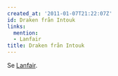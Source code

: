 ```yaml
---
created_at: '2011-01-07T21:22:07Z'
id: Draken från Intouk
links:
  mention:
  - Lanfair
title: Draken från Intouk
---
```


Se [Lanfair].

  [Lanfair]: Lanfair
